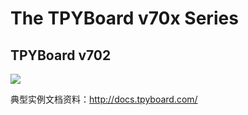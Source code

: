 <h1>The TPYBoard v70x Series</h1>

<h2>TPYBoard v702</h2>

<img src="https://github.com/TPYBoard/developmentBoard/blob/master/TPYBoard-v70x-master/image/v702.png" style="max-width:100%;">



典型实例文档资料：http://docs.tpyboard.com/

